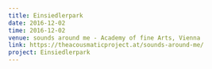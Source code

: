 ```yaml
---
title: Einsiedlerpark
date: 2016-12-02
time: 2016-12-02
venue: sounds around me - Academy of fine Arts, Vienna
link: https://theacousmaticproject.at/sounds-around-me/
project: Einsiedlerpark
---
```


